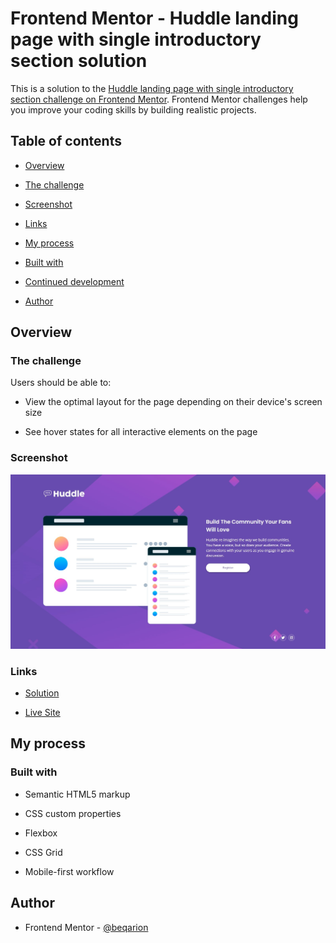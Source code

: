 
# Frontend Mentor - Huddle landing page with single introductory section solution

  

This is a solution to the [Huddle landing page with single introductory section challenge on Frontend Mentor](https://www.frontendmentor.io/challenges/huddle-landing-page-with-a-single-introductory-section-B_2Wvxgi0). Frontend Mentor challenges help you improve your coding skills by building realistic projects.

  

## Table of contents

  

- [Overview](#overview)

- [The challenge](#the-challenge)

- [Screenshot](#screenshot)

- [Links](#links)

- [My process](#my-process)

- [Built with](#built-with)

- [Continued development](#continued-development)

- [Author](#author)


  

## Overview

  

### The challenge

  

Users should be able to:

  

- View the optimal layout for the page depending on their device's screen size

- See hover states for all interactive elements on the page

  

### Screenshot

  

![](./screenshot.jpg)


### Links

  

- [Solution](https://github.com/beqarion/huddle-landing-page-with-single-introductory-section)

- [Live Site](https://beqarion.github.io/huddle-landing-page-with-single-introductory-section/)

  

## My process

  

### Built with

  

- Semantic HTML5 markup

- CSS custom properties

- Flexbox

- CSS Grid

- Mobile-first workflow



## Author

- Frontend Mentor - [@beqarion](https://www.frontendmentor.io/profile/beqarion)

